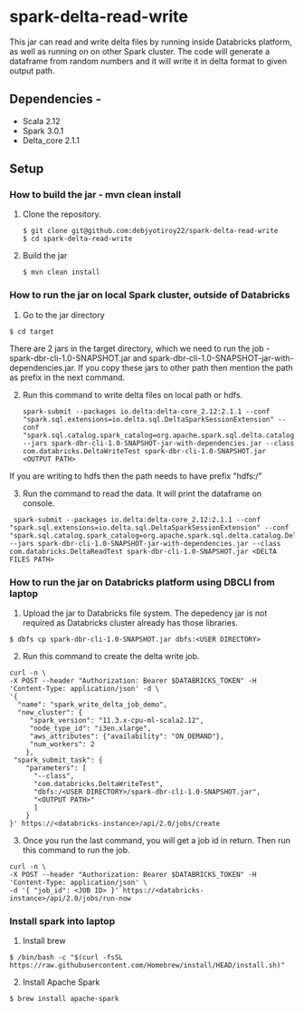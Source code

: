 # spark-delta-read-write

This jar can read and write delta files by running inside Databricks platform, as well as running on on other Spark cluster. The code will generate a dataframe from random numbers and it will write it in delta format to given output path.

## Dependencies - 
* Scala 2.12
* Spark 3.0.1
* Delta_core 2.1.1


## Setup
### How to build the jar - mvn clean install
1. Clone the repository.

   ```shell
   $ git clone git@github.com:debjyotiroy22/spark-delta-read-write
   $ cd spark-delta-read-write
   ```

2. Build the jar

   ```shell
   $ mvn clean install
   ```

 ### How to run the jar on local Spark cluster, outside of Databricks
 1. Go to the jar directory

   ```shell
   $ cd target
   ```
   There are 2 jars in the target directory, which we need to run the job - spark-dbr-cli-1.0-SNAPSHOT.jar and spark-dbr-cli-1.0-SNAPSHOT-jar-with-dependencies.jar. If you copy these jars to other path then mention the path as prefix in the next command.
   
2. Run this command to write delta files on local path or hdfs.
 
   ```shell
   spark-submit --packages io.delta:delta-core_2.12:2.1.1 --conf "spark.sql.extensions=io.delta.sql.DeltaSparkSessionExtension" --conf "spark.sql.catalog.spark_catalog=org.apache.spark.sql.delta.catalog.DeltaCatalog" --jars spark-dbr-cli-1.0-SNAPSHOT-jar-with-dependencies.jar --class com.databricks.DeltaWriteTest spark-dbr-cli-1.0-SNAPSHOT.jar <OUTPUT PATH> 
   ```
 If you are writing to hdfs then the path needs to have prefix "hdfs:/"
 
3. Run the command to read the data. It will print the dataframe on console.

  ```shell
   spark-submit --packages io.delta:delta-core_2.12:2.1.1 --conf "spark.sql.extensions=io.delta.sql.DeltaSparkSessionExtension" --conf "spark.sql.catalog.spark_catalog=org.apache.spark.sql.delta.catalog.DeltaCatalog" --jars spark-dbr-cli-1.0-SNAPSHOT-jar-with-dependencies.jar --class com.databricks.DeltaReadTest spark-dbr-cli-1.0-SNAPSHOT.jar <DELTA FILES PATH> 
   ```
 
 ### How to run the jar on Databricks platform using DBCLI from laptop
 1. Upload the jar to Databricks file system. The depedency jar is not required as Databricks cluster already has those libraries.

   ```shell
   $ dbfs cp spark-dbr-cli-1.0-SNAPSHOT.jar dbfs:<USER DIRECTORY>
   ```
 
 2. Run this command to create the delta write job.
 
   ```shell
   curl -n \
-X POST --header "Authorization: Bearer $DATABRICKS_TOKEN" -H 'Content-Type: application/json' -d \
'{
     "name": "spark_write_delta_job_demo",
     "new_cluster": {
        "spark_version": "11.3.x-cpu-ml-scala2.12",
        "node_type_id": "i3en.xlarge",
        "aws_attributes": {"availability": "ON_DEMAND"},
        "num_workers": 2
       },
    "spark_submit_task": {
       "parameters": [ 
         "--class",
         "com.databricks.DeltaWriteTest",
         "dbfs:/<USER DIRECTORY>/spark-dbr-cli-1.0-SNAPSHOT.jar",
         "<OUTPUT PATH>"
         ]
       }
}' https://<databricks-instance>/api/2.0/jobs/create
   ```
 
 3. Once you run the last command, you will get a job id in return. Then run this command to run the job.

   ```shell
   curl -n \
-X POST --header "Authorization: Bearer $DATABRICKS_TOKEN" -H 'Content-Type: application/json' \
-d '{ "job_id": <JOB ID> }' https://<databricks-instance>/api/2.0/jobs/run-now   
   ```
   
   
 ### Install spark into laptop
 1. Install brew
   
   ```shell
   $ /bin/bash -c "$(curl -fsSL https://raw.githubusercontent.com/Homebrew/install/HEAD/install.sh)"
   ```
 2. Install Apache Spark
 
   ```shell
   $ brew install apache-spark
   ```

